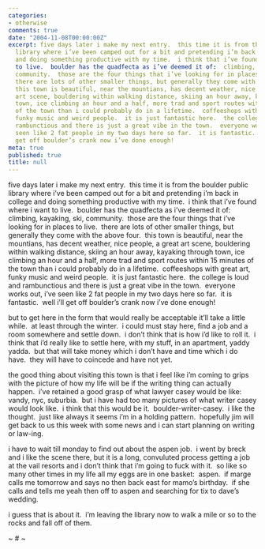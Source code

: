 ```yaml
---
categories:
- otherwise
comments: true
date: "2004-11-08T00:00:00Z"
excerpt: five days later i make my next entry.  this time it is from the boulder public
  library where i’ve been camped out for a bit and pretending i’m back in college
  and doing something productive with my time.  i think that i’ve found where i want
  to live.  boulder has the quadfecta as i’ve deemed it of:  climbing, kayaking, ski,
  community.  those are the four things that i’ve looking for in places to live. 
  there are lots of other smaller things, but generally they come with the above four. 
  this town is beautiful, near the mountians, has decent weather, nice people, a great
  art scene, bouldering within walking distance, skiing an hour away, kayaking through
  town, ice climbing an hour and a half, more trad and sport routes within 15 minutes
  of the town than i could probably do in a lifetime.  coffeeshops with great art,
  funky music and weird people.  it is just fantastic here.  the college is loud and
  rambunctious and there is just a great vibe in the town.  everyone works out, i’ve
  seen like 2 fat people in my two days here so far.  it is fantastic.  well i’ll
  get off boulder’s crank now i’ve done enough! 
meta: true
published: true
title: null
---
```


five days later i make my next entry.  this time it is from the boulder public library where i’ve been camped out for a bit and pretending i’m back in college and doing something productive with my time.  i think that i’ve found where i want to live.  boulder has the quadfecta as i’ve deemed it of:  climbing, kayaking, ski, community.  those are the four things that i’ve looking for in places to live.  there are lots of other smaller things, but generally they come with the above four.  this town is beautiful, near the mountians, has decent weather, nice people, a great art scene, bouldering within walking distance, skiing an hour away, kayaking through town, ice climbing an hour and a half, more trad and sport routes within 15 minutes of the town than i could probably do in a lifetime.  coffeeshops with great art, funky music and weird people.  it is just fantastic here.  the college is loud and rambunctious and there is just a great vibe in the town.  everyone works out, i’ve seen like 2 fat people in my two days here so far.  it is fantastic.  well i’ll get off boulder’s crank now i’ve done enough!  

but to get here in the form that would really be acceptable it’ll take a little while.  at least through the winter.  i could must stay here, find a job and a room somewhere and settle down.  i don’t think that is how i’d like to roll it.  i think that i’d really like to settle here, with my stuff, in an apartment, yaddy yadda.  but that will take money which i don’t have and time which i do have.  they will have to coincede and have not yet.  

the good thing about visiting this town is that i feel like i’m coming to grips with the picture of how my life will be if the writing thing can actually happen.  i’ve retained a good grasp of what lawyer casey would be like:  vandy, nyc, suburbia.  but i have had too many pictures of what writer casey would look like.  i think that this would be it.  boulder-writer-casey.  i like the thought.  just like always it seems i’m in a holding pattern.  hopefully jim will get back to us this week with some news and i can start planning on writing or law-ing.

i have to wait till monday to find out about the aspen job.  i went by breck and i like the scene there, but it is a long, convuluted process getting a job at the vail resorts and i don’t think that i’m going to fuck with it.  so like so many other times in my life all my eggs are in one basket:  aspen.  if marge calls me tomorrow and says no then back east for mamo’s birthday.  if she calls and tells me yeah then off to aspen and searching for tix to dave’s wedding.

i guess that is about it.  i’m leaving the library now to walk a mile or so to the rocks and fall off of them.

~ # ~